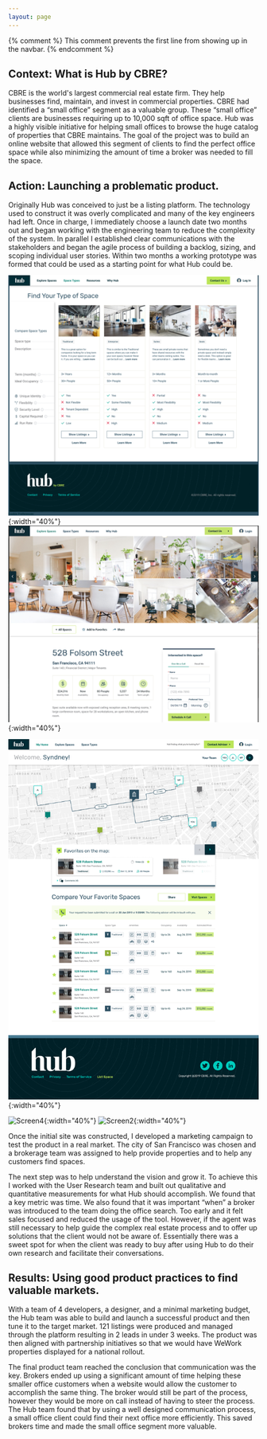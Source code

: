 ```yaml
---
layout: page
---
```

{% comment %}
This comment prevents the first line from showing up in the navbar.
{% endcomment %}



## Context: What is Hub by CBRE?
CBRE is the world's largest commercial real estate firm. They help businesses find, maintain, and invest in commercial properties. CBRE had identified a “small office” segment as a valuable group. These “small office” clients are businesses requiring up to 10,000 sqft of office space. Hub was a highly visible initiative for helping small offices to browse the huge catalog of properties that CBRE maintains. The goal of the project was to build an online website that allowed this segment of clients to find the perfect office space while also minimizing the amount of time a broker was needed to fill the space.

## Action: Launching a problematic product.
Originally Hub was conceived to just be a listing platform. The technology used to construct it was overly complicated and many of the key engineers had left. Once in charge, I immediately choose a launch date two months out and began working with the engineering team to reduce the complexity of the system. In parallel I established clear communications with the stakeholders and began the agile process of building a backlog, sizing, and scoping individual user stories. Within two months a working prototype was formed that could be used as a starting point for what Hub could be.

![Screen3](/assets/images/portfolio/hub/Hub3.png){:width="40%"}
![Screen5](/assets/images/portfolio/hub/Hub5.png){:width="40%"}

![Screen1](/assets/images/portfolio/hub/Hub1.png){:width="40%"}

![Screen4](/assets/images/portfolio/hub/Hub4.png){:width="40%"}
![Screen2](/assets/images/portfolio/hub/Hub2.png){:width="40%"}

Once the initial site was constructed, I developed a marketing campaign to test the product in a real market. The city of San Francisco was chosen and a brokerage team was assigned to help provide properties and to help any customers find spaces.

The next step was to help understand the vision and grow it. To achieve this I worked with the User Research team and built out qualitative and quantitative measurements for what Hub should accomplish. We found that a key metric was time. We also found that it was important “when” a broker was introduced to the team doing the office search. Too early and it felt sales focused and reduced the usage of the tool. However, if the agent was still necessary to help guide the complex real estate process and to offer up solutions that the client would not be aware of. Essentially there was a sweet spot for when the client was ready to buy after using Hub to do their own research and facilitate their conversations.



## Results: Using good product practices to find valuable markets.
With a team of 4 developers, a designer, and a minimal marketing budget, the Hub team was able to build and launch a successful product and then tune it to the target market. 121 listings were produced and managed through the platform resulting in 2 leads in under 3 weeks. The product was then aligned with partnership initiatives so that we would have WeWork properties displayed for a national rollout.


The final product team reached the conclusion that communication was the key. Brokers ended up using a significant amount of time helping these smaller office customers when a website would allow the customer to accomplish the same thing. The broker would still be part of the process, however they would be more on call instead of having to steer the process. The Hub team found that by using a well designed communication process, a small office client could find their next office more efficiently. This saved brokers time and made the small office segment more valuable.
